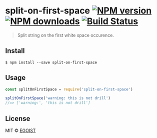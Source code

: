 # split-on-first-space [![NPM version](https://img.shields.io/npm/v/split-on-first-space.svg)](https://npmjs.com/package/split-on-first-space) [![NPM downloads](https://img.shields.io/npm/dm/split-on-first-space.svg)](https://npmjs.com/package/split-on-first-space) [![Build Status](https://img.shields.io/circleci/project/egoist/split-on-first-space/master.svg)](https://circleci.com/gh/egoist/split-on-first-space)

> Split string on the first white space occurence.

## Install

```
$ npm install --save split-on-first-space
```

## Usage

```js
const splitOnFirstSpace = require('split-on-first-space')

splitOnFirstSpace('warning: this is not drill')
//=> ['warning:', 'this is not drill']
```

## License

MIT © [EGOIST](https://github.com/egoist)
